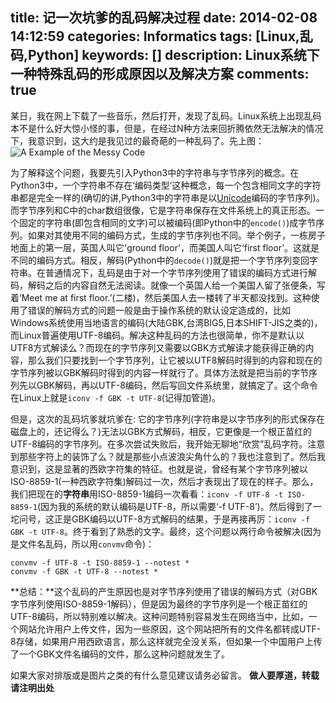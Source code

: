 title: 记一次坑爹的乱码解决过程
date: 2014-02-08 14:12:59
categories: Informatics
tags: [Linux,乱码,Python]
keywords: []
description: Linux系统下一种特殊乱码的形成原因以及解决方案
comments: true
---
某日，我在网上下载了一些音乐，然后打开，发现了乱码。Linux系统上出现乱码本不是什么好大惊小怪的事，但是，在经过N种方法来回折腾依然无法解决的情况下，我意识到，这大约是我见过的最奇葩的一种乱码了。先上图：
![A Example of the Messy Code](http://0f4529-files.oss-cn-hangzhou.aliyuncs.com/messy-code.png)
<!--more-->
为了解释这个问题，我要先引入Python3中的字符串与字节序列的概念。在Python3中，一个字符串不存在‘编码类型’这种概念，每一个包含相同文字的字符串都是完全一样的(确切的讲,Python3中的字符串是以[Unicode](https://zh.wikipedia.org/wiki/Unicode)编码的字节序列)。而字节序列和C中的char数组很像，它是字符串保存在文件系统上的真正形态。一个固定的字符串(即包含相同的文字)可以被编码(即Python中的`encode()`)成字节序列。如果对其使用不同的编码方式，生成的字节序列也不同。举个例子，一栋房子地面上的第一层，英国人叫它'ground floor'，而美国人叫它‘first floor’。这就是不同的编码方式。相反，解码(Python中的`decode()`)就是把一个字节序列变回字符串。在普通情况下，乱码是由于对一个字节序列使用了错误的编码方式进行解码，解码之后的内容自然无法阅读。就像一个英国人给一个美国人留了张便条，写着‘Meet me at first floor.’(二楼)，然后美国人去一楼转了半天都没找到。这种使用了错误的解码方式的问题一般是由于操作系统的默认设定造成的，比如Windows系统使用当地语言的编码(大陆GBK,台湾BIG5,日本SHIFT-JIS之类的)，而Linux普遍使用UTF-8编码。解决这种乱码的方法也很简单，你不是默认以UTF8方式解读么？而现在的字节序列又需要以GBK方式解读才能获得正确的内容，那么我们只要找到一个字节序列，让它被以UTF8解码时得到的内容和现在的字节序列被以GBK解码时得到的内容一样就行了。具体方法就是把当前的字节序列先以GBK解码，再以UTF-8编码，然后写回文件系统里，就搞定了。这个命令在Linux上就是`iconv -f GBK -t UTF-8`(记得加管道)。

但是，这次的乱码坑爹就坑爹在: 它的字节序列(字符串是以字节序列的形式保存在磁盘上的，还记得么？)无法以GBK方式解码，相反，它更像是一个根正苗红的UTF-8编码的字节序列。在多次尝试失败后，我开始无聊地“欣赏”乱码字符。注意到那些字符上的装饰了么？就是那些小点波浪尖角什么的？我也注意到了。然后我意识到，这是显著的西欧字符集的特征。也就是说，曾经有某个字节序列被以ISO-8859-1(一种西欧字符集)解码过一次，然后才表现出了现在的样子。那么，我们把现在的**字符串**用ISO-8859-1编码一次看看：`iconv -f UTF-8 -t ISO-8859-1`(因为我的系统的默认编码是UTF-8，所以需要‘-f UTF-8’)。然后得到了一坨问号，这正是GBK编码以UTF-8方式解码的结果，于是再接再厉：`iconv -f GBK -t UTF-8`。终于看到了熟悉的文字。最终，这个问题以两行命令被解决(因为是文件名乱码，所以用`convmv`命令)：

    convmv -f UTF-8 -t ISO-8859-1 --notest *
    convmv -f GBK -t UTF-8 --notest *
        
**总结：**这个乱码的产生原因也是对字节序列使用了错误的解码方式（对GBK字节序列使用ISO-8859-1解码），但是因为最终的字节序列是一个根正苗红的UTF-8编码，所以特别难以解决。这种问题特别容易发生在网络当中，比如，一个网站允许用户上传文件，因为一些原因，这个网站把所有的文件名都转成UTF-8存储，如果用户用西欧语言，那么这样就完全没关系，但如果一个中国用户上传了一个GBK文件名编码的文件，那么这种问题就发生了。

如果大家对排版或是图片之类的有什么意见建议请务必留言。
**做人要厚道，转载请注明出处**

